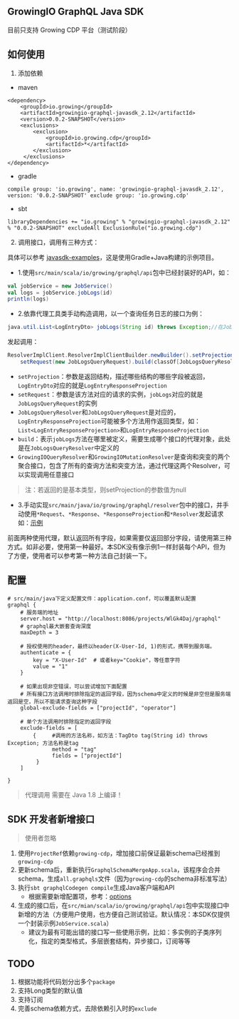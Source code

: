 GrowingIO GraphQL Java SDK
---

目前只支持 Growing CDP 平台（测试阶段）

## 如何使用

1. 添加依赖

- maven
```
<dependency>
    <groupId>io.growing</groupId>
    <artifactId>growingio-graphql-javasdk_2.12</artifactId>
    <version>0.0.2-SNAPSHOT</version>
    <exclusions>
        <exclusion>
            <groupId>io.growing.cdp</groupId>
            <artifactId>*</artifactId>
        </exclusion>
     </exclusions>
</dependency>
```

- gradle
```
compile group: 'io.growing', name: 'growingio-graphql-javasdk_2.12', version: '0.0.2-SNAPSHOT' exclude group: 'io.growing.cdp'
```

- sbt
```
libraryDependencies += "io.growing" % "growingio-graphql-javasdk_2.12" % "0.0.2-SNAPSHOT" excludeAll ExclusionRule("io.growing.cdp")
```

2. 调用接口，调用有三种方式：

具体可以参考 [javasdk-examples](https://github.com/growingio/growingio-graphql-javasdk/blob/master/javasdk-examples/src/main/java/io/growing/graphql/InsightServiceExample.java)，这是使用Gradle+Java构建的示例项目。

- 1.使用`src/main/scala/io/growing/graphql/api`包中已经封装好的API，如：
```scala
val jobService = new JobService()
val logs = jobService.jobLogs(id)
println(logs)
```
- 2.依靠代理工具类手动构造调用，以一个查询任务日志的接口为例：
```java
java.util.List<LogEntryDto> jobLogs(String id) throws Exception;//在JobLogsQueryResolver中，以此类推
```
发起调用：
```scala
ResolverImplClient.ResolverImplClientBuilder.newBuilder().setProjection(new LogEntryResponseProjection).
    setRequest(new JobLogsQueryRequest).build(classOf[JobLogsQueryResolver]).jobLogs(id)
```
* `setProjection`：参数是返回结构，描述哪些结构的哪些字段被返回，`LogEntryDto`对应的就是`LogEntryResponseProjection`
* `setRequest`：参数是该方法对应的请求的实例，`jobLogs`对应的就是`JobLogsQueryRequest`的实例
* `JobLogsQueryResolver`和`JobLogsQueryRequest`是对应的，`LogEntryResponseProjection`可能被多个方法用作返回类型，如：`List<LogEntryResponseProjection>`和`LogEntryResponseProjection`
* `build`：表示`jobLogs`方法在哪里被定义，需要生成哪个接口的代理对象，此处是在`JobLogsQueryResolver`中定义的
* `GrowingIOQueryResolver`和`GrowingIOMutationResolver`是查询和突变的两个聚合接口，包含了所有的查询方法和突变方法，通过代理这两个Resolver，可以实现调用任意接口
> 注：若返回的是基本类型，则setProjection的参数值为null

- 3.手动实现`src/main/java/io/growing/graphql/resolver`包中的接口，并手动使用`*Request`、`*Response`、`*ResponseProjection`和`*Resolver`发起请求
    如：[示例](https://github.com/kobylynskyi/graphql-java-codegen/blob/master/plugins/sbt/graphql-java-codegen-sbt-plugin/src/sbt-test/graphql-codegen-sbt-plugin/example-client/src/main/scala/io/github/dreamylost/service/QueryResolverImpl.scala)
    
前面两种使用代理，默认返回所有字段，如果需要仅返回部分字段，请使用第三种方式。如非必要，使用第一种最好。本SDK没有像示例1一样封装每个API，但为了方便，使用者可以参考第一种方法自己封装一下。

## 配置

```
# src/main/java下定义配置文件：application.conf，可以覆盖默认配置
graphql {
    # 服务端的地址
    server.host = "http://localhost:8086/projects/WlGk4Daj/graphql"
    # graphql最大嵌套查询深度
    maxDepth = 3

    # 授权使用的header，最终以header(X-User-Id, 1)的形式，携带到服务端。
    authenticate = {
        key = "X-User-Id"  # 或者key="Cookie"，等任意字符
        value = "1"
    }

    # 如果出现非空错误，可以尝试增加下面配置
    # 所有接口方法调用时排除指定的返回字段，因为schema中定义的时候是非空但是服务端返回是空，所以不能请求查询这种字段
    global-exclude-fields = ["projectId", "operator"]

    # 单个方法调用时排除指定的返回字段
    exclude-fields = [
        {     #调用的方法名称，如方法：TagDto tag(String id) throws Exception; 方法名称是tag
              method = "tag"
              fields = ["projectId"]
         }
    ]

}
```

> 代理调用 需要在 Java 1.8 上编译！

## SDK 开发者新增接口

> 使用者忽略

1. 使用`ProjectRef`依赖`growing-cdp`，增加接口前保证最新schema已经推到`growing-cdp`
2. 更新schema后，重新执行`GraphqlSchemaMergeApp.scala`，该程序会合并schema，生成`all.graphqls`文件（因为`growing-cdp`的schema非标准写法）
3. 执行`sbt graphqlCodegen compile`生成Java客户端和API
    - 根据需要新增配置项，参考：[options](https://github.com/kobylynskyi/graphql-java-codegen/blob/master/docs/codegen-options.md)
4. 生成的接口后，在`src/mian/scala/io/growing/graphql/api`包中实现接口中新增的方法（方便用户使用，也方便自己测试验证。默认情况：本SDK仅提供一个封装示例`JobService.scala`）
    - 建议为最有可能出错的接口写一些使用示例，比如：多实例的子类序列化，指定的类型格式，多层嵌套结构，异步接口，订阅等等
    
    
## TODO

1. 根据功能将代码划分出多个`package`
2. 支持Long类型的默认值
3. 支持订阅
4. 完善schema依赖方式，去除依赖引入时的`exclude`